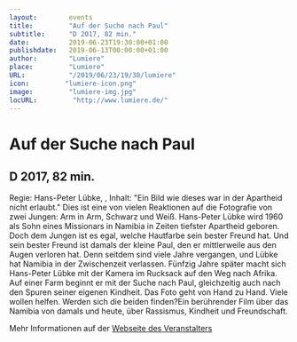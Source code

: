 ```yaml
---
layout:        events
title:         "Auf der Suche nach Paul"
subtitle:      "D 2017, 82 min."
date:          2019-06-23T19:30:00+01:00
publishdate:   2019-06-13T00:00:00+01:00
author:        "Lumiere"
place:         "Lumiere"
URL:           "/2019/06/23/19/30/lumiere"
icon:         "lumiere-icon.png"
image:         "lumiere-img.jpg"
locURL:         "http://www.lumiere.de/"
---
```


Auf der Suche nach Paul
===========

D 2017, 82 min.
-----------

Regie: Hans-Peter Lübke, , Inhalt: "Ein Bild wie dieses war in der Apartheid nicht erlaubt." Dies ist eine von vielen Reaktionen auf die Fotografie von zwei Jungen: Arm in Arm, Schwarz und Weiß. Hans-Peter Lübke wird 1960 als Sohn eines Missionars in Namibia in Zeiten tiefster Apartheid geboren. Doch dem Jungen ist es egal, welche Hautfarbe sein bester Freund hat. Und sein bester Freund ist damals der kleine Paul, den er mittlerweile aus den Augen verloren hat. Denn seitdem sind viele Jahre vergangen, und Lübke hat Namibia in der Zwischenzeit verlassen. Fünfzig Jahre später macht sich Hans-Peter Lübke mit der Kamera im Rucksack auf den Weg nach Afrika. Auf einer Farm beginnt er mit der Suche nach Paul, gleichzeitig auch nach den Spuren seiner eigenen Kindheit. Das Foto geht von Hand zu Hand. Viele wollen helfen. Werden sich die beiden finden?Ein berührender Film über das Namibia von damals und heute, über Rassismus, Kindheit und Freundschaft.

Mehr Informationen auf der [Webseite des Veranstalters](http://www.lumiere.de/19/06/paul.htm)
